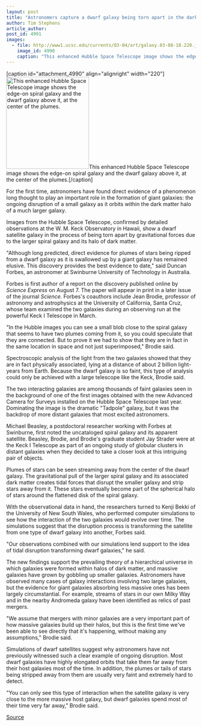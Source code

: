 ```yaml
---
layout: post
title: "Astronomers capture a dwarf galaxy being torn apart in the dark matter halo of a massive galaxy"
author: Tim Stephens
article_author: 
post_id: 4991
images:
  - file: http://www1.ucsc.edu/currents/03-04/art/galaxy.03-08-18.220.jpg
    image_id: 4990
    caption: "This enhanced Hubble Space Telescope image shows the edge-on spiral galaxy and the dwarf galaxy above it, at the center of the plumes."
---
```


[caption id="attachment_4990" align="alignright" width="220"]<a href="http://dev-ucsc-news.pantheonsite.io/wp-content/uploads/2003/08/galaxy.03-08-18.220.jpg"><img class="size-full wp-image-4990" src="http://dev-ucsc-news.pantheonsite.io/wp-content/uploads/2003/08/galaxy.03-08-18.220.jpg" alt="This enhanced Hubble Space Telescope image shows the edge-on spiral galaxy and the dwarf galaxy above it, at the center of the plumes." width="220" height="245" /></a>This enhanced Hubble Space Telescope image shows the edge-on spiral galaxy and the dwarf galaxy above it, at the center of the plumes.[/caption]
<p>
  For the first time, astronomers have found direct evidence of a phenomenon long thought to play an important role in the formation of giant galaxies: the ongoing disruption of a small galaxy as it orbits within the dark matter halo of a much larger galaxy.
</p>
<p>
  Images from the Hubble Space Telescope, confirmed by detailed observations at the W. M. Keck Observatory in Hawaii, show a dwarf satellite galaxy in the process of being torn apart by gravitational forces due to the larger spiral galaxy and its halo of dark matter.<br>
</p>
<p>
  "Although long predicted, direct evidence for plumes of stars being ripped from a dwarf galaxy as it is swallowed up by a giant galaxy has remained elusive. This discovery provides the best evidence to date," said Duncan Forbes, an astronomer at Swinburne University of Technology in Australia.<br>
</p>
<p>
  Forbes is first author of a report on the discovery published online by <i>Science Express</i> on August 7. The paper will appear in print in a later issue of the journal <i>Science.</i> Forbes's coauthors include Jean Brodie, professor of astronomy and astrophysics at the University of California, Santa Cruz, whose team examined the two galaxies during an observing run at the powerful Keck I Telescope in March.<br>
</p>
<p>
  "In the Hubble images you can see a small blob close to the spiral galaxy that seems to have two plumes coming from it, so you could speculate that they are connected. But to prove it we had to show that they are in fact in the same location in space and not just superimposed," Brodie said.<br>
</p>
<p>
  Spectroscopic analysis of the light from the two galaxies showed that they are in fact physically associated, lying at a distance of about 2 billion light-years from Earth. Because the dwarf galaxy is so faint, this type of analysis could only be achieved with a large telescope like the Keck, Brodie said.<br>
</p>
<p>
  The two interacting galaxies are among thousands of faint galaxies seen in the background of one of the first images obtained with the new Advanced Camera for Surveys installed on the Hubble Space Telescope last year. Dominating the image is the dramatic "Tadpole" galaxy, but it was the backdrop of more distant galaxies that most excited astronomers.<br>
</p>
<p>
  Michael Beasley, a postdoctoral researcher working with Forbes at Swinburne, first noted the uncataloged spiral galaxy and its apparent satellite. Beasley, Brodie, and Brodie's graduate student Jay Strader were at the Keck I Telescope as part of an ongoing study of globular clusters in distant galaxies when they decided to take a closer look at this intriguing pair of objects.<br>
</p>
<p>
  Plumes of stars can be seen streaming away from the center of the dwarf galaxy. The gravitational pull of the larger spiral galaxy and its associated dark matter creates tidal forces that disrupt the smaller galaxy and strip stars away from it. These stars eventually become part of the spherical halo of stars around the flattened disk of the spiral galaxy.<br>
</p>
<p>
  With the observational data in hand, the researchers turned to Kenji Bekki of the University of New South Wales, who performed computer simulations to see how the interaction of the two galaxies would evolve over time. The simulations suggest that the disruption process is transforming the satellite from one type of dwarf galaxy into another, Forbes said.<br>
</p>
<p>
  "Our observations combined with our simulations lend support to the idea of tidal disruption transforming dwarf galaxies," he said.<br>
</p>
<p>
  The new findings support the prevailing theory of a hierarchical universe in which galaxies were formed within halos of dark matter, and massive galaxies have grown by gobbling up smaller galaxies. Astronomers have observed many cases of galaxy interactions involving two large galaxies, but the evidence for giant galaxies absorbing less massive ones has been largely circumstantial. For example, streams of stars in our own Milky Way and in the nearby Andromeda galaxy have been identified as relics of past mergers.<br>
</p>
<p>
  "We assume that mergers with minor galaxies are a very important part of how massive galaxies build up their halos, but this is the first time we've been able to see directly that it's happening, without making any assumptions," Brodie said.<br>
</p>
<p>
  Simulations of dwarf satellites suggest why astronomers have not previously witnessed such a clear example of ongoing disruption. Most dwarf galaxies have highly elongated orbits that take them far away from their host galaxies most of the time. In addition, the plumes or tails of stars being stripped away from them are usually very faint and extremely hard to detect.<br>
</p>
<p>
  "You can only see this type of interaction when the satellite galaxy is very close to the more massive host galaxy, but dwarf galaxies spend most of their time very far away," Brodie said.<br>
</p>
<p><a href="http://www1.ucsc.edu/currents/03-04/08-18/galaxy.html" title="Permalink to galaxy">Source</a></p>
